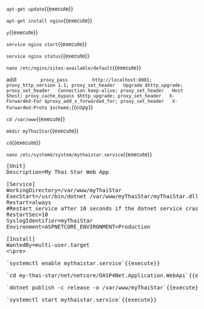 `apt-get update`{{execute}}

`apt-get install nginx`{{execute}}

`y`{{execute}}

`service nginx start`{{execute}}

`service nginx status`{{execute}}

`nano /etc/nginx/sites-available/default`{{execute}}

add:
`        proxy_pass         http://localhost:8081;
          proxy_http_version 1.1;
          proxy_set_header   Upgrade $http_upgrade;
          proxy_set_header   Connection keep-alive;
          proxy_set_header   Host $host;
          proxy_cache_bypass $http_upgrade;
          proxy_set_header   X-Forwarded-For $proxy_add_x_forwarded_for;
          proxy_set_header   X-Forwarded-Proto $scheme;`{{copy}}

`cd /var/www`{{execute}}

`mkdir myThaiStar`{{execute}}

`cd`{{execute}}

`nano /etc/systemd/system/mythaistar.service`{{execute}}
<pre class="file" data-filename="/etc/systemd/system/mythaistar.service">
[Unit]
Description=My Thai Star Web App 

[Service]
WorkingDirectory=/var/www/myThaiStar
ExecStart=/usr/bin/dotnet /var/www/myThaiStar/myThaiStar.dll
Restart=always
#Restart service after 10 seconds if the dotnet service crashes:
RestartSec=10
SyslogIdentifier=myThaiStar
Environment=ASPNETCORE_ENVIRONMENT=Production

[Install]
WantedBy=multi-user.target
<\pre>

`systemctl enable mythaistar.service`{{execute}}

`cd my-thai-star/net/netcore/OASP4Net.Application.WebApi`{{execute}}

`dotnet publish -c release -o /var/www/myThaiStar`{{execute}}

`systemctl start mythaistar.service`{{execute}}
